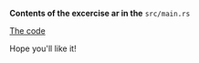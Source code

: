 **Contents of the excercise ar in the** ```src/main.rs```

[The code](https://github.com/TheCodeSommelier/r_d_rust_lesson_1/blob/master/src/main.rs)

Hope you'll like it!
